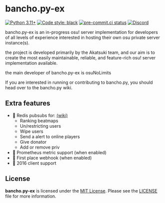 # bancho.py-ex

[![Python 3.11+](https://img.shields.io/badge/python-3.11+-blue.svg)](https://www.python.org/downloads/)
[![Code style: black](https://img.shields.io/badge/code%20style-black-000000.svg)](https://github.com/ambv/black)
[![pre-commit.ci status](https://results.pre-commit.ci/badge/github/osuAkatsuki/bancho.py/master.svg)](https://results.pre-commit.ci/latest/github/osuAkatsuki/bancho.py/master)
[![Discord](https://discordapp.com/api/guilds/748687781605408908/widget.png?style=shield)](https://discord.gg/ShEQgUx)

bancho.py-ex is an in-progress osu! server implementation for developers of all levels of experience interested in hosting their own osu private server instance(s).

the project is developed primarily by the Akatsuki team, and our aim is to create the most easily maintainable, reliable, and feature-rich osu! server implementation available.

the main developer of bancho.py-ex is osuNoLimits

If you are interested in running or contributing to bancho.py, you should head over to the bancho.py wiki.

## Extra features 
- 🧩 Redis pubsubs for: [(wiki)](https://github.com/osu-NoLimits/bancho.py-ex/wiki/Pubsubs) 
    - Ranking beatmaps
    - Un/restricting users
    - Wipe users
    - Send a alert to online players
    - Give donator
    - Add or remove priv
- 🧩 Prometheus metric support (when enabled)
- 🧩 First place webhook (when enabled)
- 🧩 2016 client support

## License

**bancho.py-ex** is licensed under the [MIT License](https://opensource.org/license/mit/). Please see the [LICENSE](https://github.com/osuAkatsuki/bancho.py/blob/master/LICENSE) file for more information.
